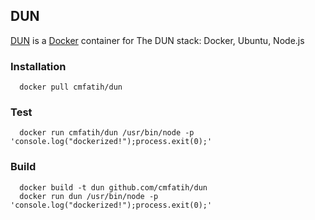 ## DUN

  [DUN](http://github.com/cmfatih/dun) is a [Docker](http://www.docker.io/) container for The DUN stack: Docker, Ubuntu, Node.js
  
### Installation

```
  docker pull cmfatih/dun
```

### Test

```
  docker run cmfatih/dun /usr/bin/node -p 'console.log("dockerized!");process.exit(0);'
```

### Build

```
  docker build -t dun github.com/cmfatih/dun
  docker run dun /usr/bin/node -p 'console.log("dockerized!");process.exit(0);'
```